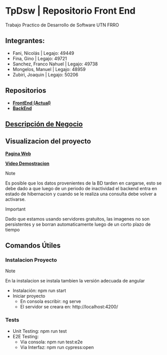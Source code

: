 # TpDsw | Repositorio Front End

Trabajo Practico de Desarrollo de Software UTN FRRO

## Integrantes:

- Fani, Nicolás | Legajo: 49449
- Fina, Gino | Legajo: 49721
- Sanchez, Franco Nahuel | Legajo: 49738
- Mongelos, Manuel | Legajo: 48959
- Zubiri, Joaquin | Legajo: 50206

## Repositorios

- [**FrontEnd (Actual)**](https://github.com/fraancosan/gymScriptFE)
- [**BackEnd**](https://github.com/JoaquinZubiri/ServidorDSW)

## [Descripción de Negocio](https://docs.google.com/document/d/1It50uhM5KP0xtz7-1U0BHvZYmDdUesr554C8exSc3dE/edit)

## Visualizacion del proyecto

[**Pagina Web**](https://francosanchez.me/gymScriptFE/home)

[**Video Demostracion**](https://youtu.be/uJMpIO53Nyk)

> [!NOTE]
> Es posible que los datos provenientes de la BD tarden en cargarse, esto se debe dado a que luego de un periodo de inactividad el backend entra en estado de hibernacion y cuando se le realiza una consulta debe volver a activarse.

> [!IMPORTANT]
> Dado que estamos usando servidores gratuitos, las imagenes no son persistentes y se borran automaticamente luego de un corto plazo de tiempo

## Comandos Útiles

### Instalacion Proyecto
> [!NOTE]
> En la instalacion se instala tambien la versión adecuada de angular

- Instalación: npm run start
- Iniciar proyecto
  - En consola escribir: ng serve
  - El servidor se creara en: http://localhost:4200/

### Tests

- Unit Testing: npm run test
- E2E Testing:
  - Via consola: npm run test:e2e
  - Via Interfaz: npm run cypress:open
